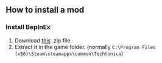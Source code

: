 ## How to install a mod

### Install BepInEx

1. Download [this](https://github.com/BepInEx/BepInEx/releases/download/v5.4.21/BepInEx_x64_5.4.21.0.zip) .zip file.
2. Extract it in the game folder. (normally `C:\Program Files (x86)\Steam\steamapps\common\Techtonica`)
